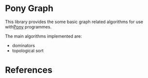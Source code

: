 # Pony Graph

This library provides the some basic graph related algorithms for use
with[Pony][ponylang] programmes.

The main algorithms implemented are:

* dominators
* topological sort

[ponylang]: https://www.ponylang.org/ "Pony is an open-source, object-oriented, actor-model, capabilities-secure, high-performance programming language."

# References

[eclipse-dom]: http://help.eclipse.org/kepler/index.jsp?topic=%2Forg.eclipse.mat.ui.help%2Fconcepts%2Fdominatortree.html
[wikipedia-dom]: https://en.wikipedia.org/wiki/Dominator_(graph_theory)
[simple-dom]: http://www.hipersoft.rice.edu/grads/publications/dom14.pdf 'Cooper, Keith D.; Harvey, Timothy J; Kennedy, Ken (2001). "A Simple, Fast Dominance Algorithm"'
[fast-dom]: http://portal.acm.org/ft_gateway.cfm?id=357071&type=pdf&coll=GUIDE&dl=GUIDE&CFID=79528182&CFTOKEN=33765747 'Lengauer, Thomas; and Tarjan; Robert Endre (July 1979). "A fast algorithm for finding dominators in a flowgraph"'
[lect-dom]: http://pages.cs.wisc.edu/~fischer/cs701.f08/lectures/Lecture19.4up.pdf "Lecture notes on dominators by Charles N. Fischer"
[blog-dom]: https://tanujkhattar.wordpress.com/2016/01/11/dominator-tree-of-a-directed-graph/ "Dominator Tree of a Directed Graph by Tanuj Khattar"
